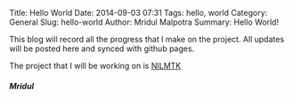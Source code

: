 Title: Hello World
Date: 2014-09-03 07:31
Tags: hello, world
Category: General
Slug: hello-world
Author: Mridul Malpotra
Summary: Hello World!

This blog will record all the progress that I make on the project.
All updates will be posted here and synced with github pages.

The project that I will be working on is [NILMTK](https://github.com/nilmtk/nilmtk)

#### _Mridul_
